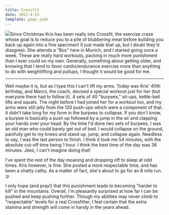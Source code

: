 ```yaml
---
title: Crossfit
date: 2011-4-23
template: page.jade
---
```


[![](http://farm6.static.flickr.com/5266/5647097558_5f49bfd9be.jpg)](http://www.flickr.com/photos/ripsawridge/5647097558/)Since
Christmas Kris has been really into Crossfit, the exercise craze whose
goal is to reduce you to a pile of blubbering meat before building you
back up again into a fine specimen! (I just made that up, but I doubt they'd
disagree). She attends a "Box" here in Munich, and I started going once
a week. These are really hard workouts, packing in much more punishment
than I ever could on my own. Generally, something about getting older,
and knowing that I tend to favor cardio/endurance exercise more than anything
to do with weightlifting and pullups, I thought it would be good for me.
  
---
  
Well maybe it is, but as I type this I can't lift my arms. Today was Kris'
40th birthday, and Marco, the coach, devised a special workout just for
her (but everyone there had to follow it). 4 sets of 40 "burpees," sit-ups,
kettle-bell lifts and squats. The night before I had joined her for a workout
too, and my arms were still jelly from the 120 push-ups which were a component
of that. It didn't take long for my form in the burpees to collapse. If
you don't know, a burpee is basically a push up followed by a jump in the
air and clapping your hands over your head. By the time I'd done two sets
of burpees, I was an old man who could barely get out of bed. I would collapse
on the ground, painfully get to my knees and stand up, jump, and collapse
again. Needless to say, I was the last person to finish. I think it took
me 54 minutes, with the absolute cut-off time being 1 hour. I think the
best time of the day was 36 minutes. Jeez, I can't imagine doing that!
  
  
I've spent the rest of the day moaning and dropping off to sleep at odd
times. Kris however, is fine. She posted a more respectable time, and has
been a chatty cathy. As a matter of fact, she's about to go for an 8 mile
run. :p
  
  
I only hope (and pray!) that this punishment leads to becoming "harder
to kill" in the mountains. Overall, I'm pleasantly surprised at how far
I can be pushed and keep pushing further. Though my abilities may never
climb to "respectable" levels for a real Crossfitter, I feel certain that
the extra stamina and strength will come in handy in the years ahead.
